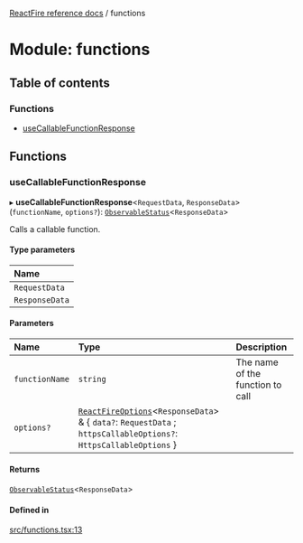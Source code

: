 [ReactFire reference docs](../README.md) / functions

# Module: functions

## Table of contents

### Functions

- [useCallableFunctionResponse](functions.md#usecallablefunctionresponse)

## Functions

### useCallableFunctionResponse

▸ **useCallableFunctionResponse**<`RequestData`, `ResponseData`\>(`functionName`, `options?`): [`ObservableStatus`](useObservable.md#observablestatus)<`ResponseData`\>

Calls a callable function.

#### Type parameters

| Name |
| :------ |
| `RequestData` |
| `ResponseData` |

#### Parameters

| Name | Type | Description |
| :------ | :------ | :------ |
| `functionName` | `string` | The name of the function to call |
| `options?` | [`ReactFireOptions`](../interfaces/index.ReactFireOptions.md)<`ResponseData`\> & { `data?`: `RequestData` ; `httpsCallableOptions?`: `HttpsCallableOptions`  } |  |

#### Returns

[`ObservableStatus`](useObservable.md#observablestatus)<`ResponseData`\>

#### Defined in

[src/functions.tsx:13](https://github.com/FirebaseExtended/reactfire/blob/main/src/functions.tsx#L13)

